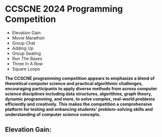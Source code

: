 # CCSCNE 2024 Programming Competition
- Elevation Gain
- Movie Marathon
- Group Chat
- Adding Up
- Group Seating
- Run The Bases
- Three In A Row
- Square Loops

**The CCSCNE programming competition appears to emphasize a blend of theoretical computer science and practical algorithmic challenges, encouraging participants to apply diverse methods from across computer science disciplines including data structures, algorithms, graph theory, dynamic programming, and more, to solve complex, real-world problems efficiently and creatively. This makes the competition a comprehensive platform for testing and enhancing students' problem-solving skills and understanding of computer science concepts.**

## Elevation Gain:


